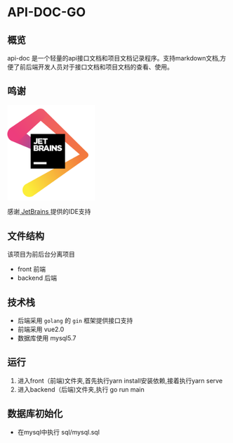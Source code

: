 # API-DOC-GO
## 概览
api-doc 是一个轻量的api接口文档和项目文档记录程序。支持markdown文档,方便了前后端开发人员对于接口文档和项目文档的查看、使用。


## 鸣谢


 <img src="./jetbrains.png" width = "200" height = "218.6" alt="图片名称" align=center />


 感谢[ JetBrains ](https://www.jetbrains.com/?from=apiDoc)提供的IDE支持

## 文件结构
该项目为前后台分离项目
- front 前端
- backend 后端

## 技术栈
  - 后端采用 `golang` 的 `gin` 框架提供接口支持
  - 前端采用 vue2.0
  - 数据库使用 mysql5.7
## 运行
1. 进入front（前端)文件夹,首先执行yarn install安装依赖,接着执行yarn serve
2. 进入backend（后端)文件夹,执行 go run main

## 数据库初始化
- 在mysql中执行 sql/mysql.sql 
